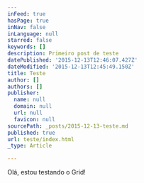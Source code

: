 ```yaml
---
inFeed: true
hasPage: true
inNav: false
inLanguage: null
starred: false
keywords: []
description: Primeiro post de teste
datePublished: '2015-12-13T12:46:07.427Z'
dateModified: '2015-12-13T12:45:49.150Z'
title: Teste
author: []
authors: []
publisher:
  name: null
  domain: null
  url: null
  favicon: null
sourcePath: _posts/2015-12-13-teste.md
published: true
url: teste/index.html
_type: Article

---
```

Olá, estou testando o Grid!